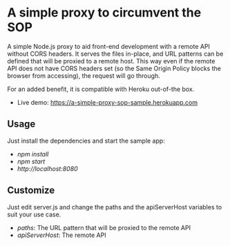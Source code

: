 # A simple proxy to circumvent the SOP

A simple Node.js proxy to aid front-end development with a remote API without CORS headers. It serves the files in-place, and URL patterns can be defined that will be proxied to a remote host. This way even if the remote API does not have CORS headers set (so the Same Origin Policy blocks the browser from accessing), the request will go through.

For an added benefit, it is compatible with Heroku out-of-the box.

* Live demo: https://a-simple-proxy-sop-sample.herokuapp.com

## Usage

Just install the dependencies and start the sample app:

* _npm install_
* _npm start_
* _http://localhost:8080_

## Customize

Just edit server.js and change the paths and the apiServerHost variables to suit your use case.

* _paths_: The URL pattern that will be proxied to the remote API
* _apiServerHost_: The remote API
